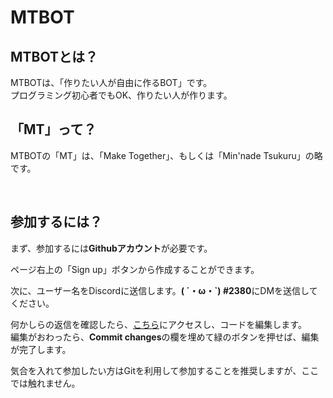 # MTBOT
## MTBOTとは？
MTBOTは、「作りたい人が自由に作るBOT」です。<br />
プログラミング初心者でもOK、作りたい人が作ります。

## 「MT」って？
MTBOTの「MT」は、「Make Together」、もしくは「Min'nade Tsukuru」の略です。

<br />

## 参加するには？
まず、参加するには**Githubアカウント**が必要です。

ページ右上の「Sign up」ボタンから作成することができます。

次に、ユーザー名をDiscordに送信します。**( ´・ω・\`)
#2380**にDMを送信してください。

何かしらの返信を確認したら、[こちら](https://github.com/syobon-arch/MTBOT/edit/master/BOT.py)にアクセスし、コードを編集します。 <br />
編集がおわったら、**Commit changes**の欄を埋めて緑のボタンを押せば、編集が完了します。

気合を入れて参加したい方はGitを利用して参加することを推奨しますが、ここでは触れません。